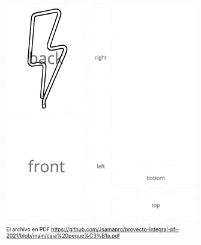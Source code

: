 ![](https://github.com/Jsamapro/proyecto-integral-pfi-2021/blob/main/box.svg)

El archivo en PDF https://github.com/Jsamapro/proyecto-integral-pfi-2021/blob/main/caja%20peque%C3%B1a.pdf 
